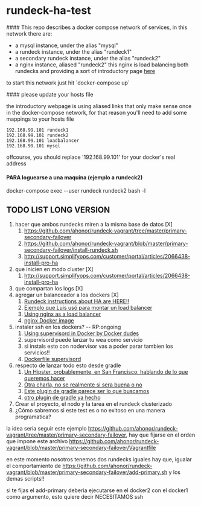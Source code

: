 # rundeck-ha-test

#### This repo describes a docker compose network of services, in this network there are:

- a mysql instance, under the alias "mysql" 
- a rundeck instance, under the alias "rundeck1" 
- a secondary rundeck instance, under the alias "rundeck2" 
- a nginx instance, aliased "rundeck2" this nginx is load balancing both rundecks and providing a sort of introductory page [here](http://loadbalancer/)

to start this network just hit ´docker-compose up´

#### please update your hosts file

the introductory webpage is using aliased links that only make sense once in the docker-compose network, for that reason you'll need to 
add some mappings to your hosts file

```
192.168.99.101 rundeck1
192.168.99.101 rundeck2
192.168.99.101 loadbalancer
192.168.99.101 mysql
```

offcourse, you should replace '192.168.99.101' for your docker's real address

#### PARA loguearse a una maquina (ejemplo a rundeck2)
docker-compose exec --user rundeck rundeck2 bash -l

## TODO LIST LONG VERSION

1. hacer que ambos rundecks miren a la misma base de datos [X]
    1. https://github.com/ahonor/rundeck-vagrant/tree/master/primary-secondary-failover
    1. https://github.com/ahonor/rundeck-vagrant/blob/master/primary-secondary-failover/install-rundeck.sh
    1. http://support.simplifyops.com/customer/portal/articles/2066438-install-pro-ha
1. que inicien en modo cluster [X]
    1. http://support.simplifyops.com/customer/portal/articles/2066438-install-pro-ha
1. que compartan los logs [X]
1. agregar un balanceador a los dockers [X]
    1. [Rundeck instructions about HA are HERE!!](http://support.simplifyops.com/customer/portal/articles/2066438-install-pro-ha)
    1. [Ejemplo que Luis usó para montar un load balancer](https://slack-redir.net/link?url=http%3A%2F%2Fwww.tokiwinter.com%2Fhighly-available-load-balancing-of-apache-tomcat-using-haproxy-stunnel-and-keepalived%2F&v=3)
    1. [Using nginx as a load balancer](http://nginx.org/en/docs/http/load_balancing.html)
    1. [nginx Docker image](https://hub.docker.com/_/nginx/)
1. instaler ssh en los dockers? -- RP:ongoing
    1. [Using supervisord in Docker by Docker dudes](https://docs.docker.com/engine/admin/using_supervisord/)
    1. supervisord puede lanzar tu wea como servicio
    1. si instals esto con nodervisor vas a poder parar tambien los servicios!!
    1. [Dockerfile supervisord](https://github.com/kdelfour/supervisor-docker/blob/master/Dockerfile)
1. respecto de lanzar todo esto desde gradle
    1. [Un Hipster, probablemente, en San Francisco. hablando de lo que queremos hacer](https://www.youtube.com/watch?v=8QbKXPWpyKs)
    1. [Otra charla, no se realmente si sera buena o no](http://www.nljug.org/jfall/session/how-to-use-docker-compose-and-gradle-to-continousl/171/)
    1. [Este plugin de gradle parece ser lo que buscamos](https://github.com/palantir/gradle-docker)
    1. [otro plugin de gradle ya hecho](https://github.com/avast/docker-compose-gradle-plugin)
1. Crear el proyecto, el nodo y la tarea en el rundeck clusterizado
1. ¿Cómo sabremos si este test es o no exitoso en una manera programatica?

la idea seria seguir este ejemplo https://github.com/ahonor/rundeck-vagrant/tree/master/primary-secondary-failover, hay que fijarse
en el orden que impone este archivo https://github.com/ahonor/rundeck-vagrant/blob/master/primary-secondary-failover/Vagrantfile

en este momento nosotros tenemos dos rundecks iguales hay que, igualar el comportamiento de 
https://github.com/ahonor/rundeck-vagrant/blob/master/primary-secondary-failover/add-primary.sh y los demas scripts!!

si te fijas el add-primary deberia ejecutarse en el docker2 con el docker1 como argumento, esto quiere decir NECESITAMOS ssh
